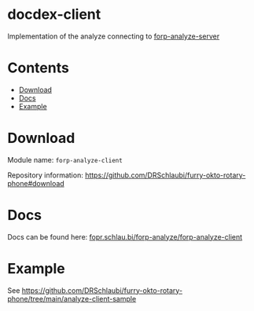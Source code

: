 # docdex-client

Implementation of the analyze connecting to [forp-analyze-server](https://github.com/DRSchlaubi/furry-okto-rotary-phone/tree/main/forp-analyze/forp-analyze-server) 

# Contents

- [Download](#download)
- [Docs](#docs)
- [Example](#example)

# Download

Module name: `forp-analyze-client`

Repository information: https://github.com/DRSchlaubi/furry-okto-rotary-phone#download

# Docs

Docs can be found
here: [fopr.schlau.bi/forp-analyze/forp-analyze-client](https://fopr.schlau.bi/forp-analyze/forp-analyze-client/index.html)

# Example
See https://github.com/DRSchlaubi/furry-okto-rotary-phone/tree/main/analyze-client-sample
